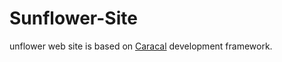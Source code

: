 Sunflower-Site
============

unflower web site is based on [Caracal](https://github.com/Way2CU/Caracal) development framework.
